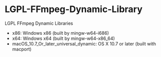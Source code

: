 # LGPL-FFmpeg-Dynamic-Library
LGPL FFmpeg Dynamic Libraries
 - x86: Windows x86 (built by mingw-w64-i686)
 - x64: Windows x64 (built by mingw-w64-x86_64)
 - macOS_10.7_Or_later_universal_dynamic: OS X 10.7 or later (built with macport)
